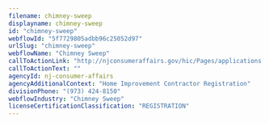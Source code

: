```yaml
---
filename: chimney-sweep
displayname: chimney-sweep
id: "chimney-sweep"
webflowId: "5f7729805adbb96c25052d97"
urlSlug: "chimney-sweep"
webflowName: "Chimney Sweep"
callToActionLink: "http://njconsumeraffairs.gov/hic/Pages/applications.aspx"
callToActionText: ""
agencyId: nj-consumer-affairs
agencyAdditionalContext: "Home Improvement Contractor Registration"
divisionPhone: "(973) 424-8150"
webflowIndustry: "Chimney Sweep"
licenseCertificationClassification: "REGISTRATION"
---
```

